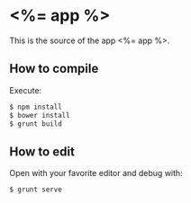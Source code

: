<%= app %>
==================

This is the source of the app <%= app %>.


How to compile
--------------

Execute:

```bash
$ npm install
$ bower install
$ grunt build
```


How to edit
-----------

Open with your favorite editor and debug with:

```bash
$ grunt serve
```

